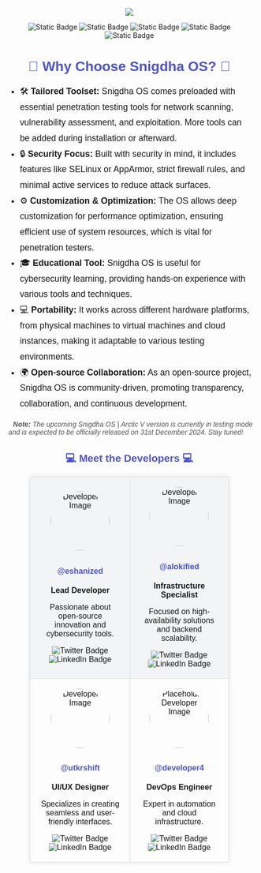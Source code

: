 <!-- Header Section -->
<p align="center">
  <img align="center" src="https://github.com/user-attachments/assets/01e5b94f-354d-4e9c-a894-af222d0b24cf">
</p>
<div align="center">
  <img alt="Static Badge" src="https://img.shields.io/badge/snigdha_os-based_on_archlinux-754ffe?style=for-the-badge&logo=archlinux&logoColor=92fe9d">
  <img alt="Static Badge" src="https://img.shields.io/badge/%40snigdhaos.org-on_bluesky-754ffe?style=for-the-badge&logo=bluesky&logoColor=92fe9d">
  <img alt="Static Badge" src="https://img.shields.io/badge/license-mit-754ffe?style=for-the-badge&logo=book&logoColor=92fe9d">
  <img alt="Static Badge" src="https://img.shields.io/badge/sponsored_by-tonmoy_infrastructure--%241000-%23754ffe?style=for-the-badge&logo=google%20pay&labelColor=%2328282b&color=%23754ffe">
  <img alt="Static Badge" src="https://img.shields.io/badge/sponsored_by-ixh_international_co.--%24962-%23754ffe?style=for-the-badge&logo=payoneer&labelColor=%2328282b&color=%23754ffe">
</div>

<h1 align="center" style="font-family: 'Droid Sans', sans-serif; color: #4e54c8;">🌟 Why Choose Snigdha OS? 🌟</h1>
<div align="center" style="font-family: 'Droid Sans', sans-serif; max-width: 800px; margin: auto;">
  <ul style="text-align: left; line-height: 1.8; font-size: 1.1rem;">
    <li>🛠️ <strong>Tailored Toolset:</strong> Snigdha OS comes preloaded with essential penetration testing tools for network scanning, vulnerability assessment, and exploitation. More tools can be added during installation or afterward.</li>
    <li>🔒 <strong>Security Focus:</strong> Built with security in mind, it includes features like SELinux or AppArmor, strict firewall rules, and minimal active services to reduce attack surfaces.</li>
    <li>⚙️ <strong>Customization & Optimization:</strong> The OS allows deep customization for performance optimization, ensuring efficient use of system resources, which is vital for penetration testers.</li>
    <li>🎓 <strong>Educational Tool:</strong> Snigdha OS is useful for cybersecurity learning, providing hands-on experience with various tools and techniques.</li>
    <li>💻 <strong>Portability:</strong> It works across different hardware platforms, from physical machines to virtual machines and cloud instances, making it adaptable to various testing environments.</li>
    <li>🌍 <strong>Open-source Collaboration:</strong> As an open-source project, Snigdha OS is community-driven, promoting transparency, collaboration, and continuous development.</li>
  </ul>
</div>

<p align="center" style="font-family: 'Droid Sans', sans-serif; font-style: italic; color: #555;">📝 <strong>Note:</strong> The upcoming Snigdha OS | Arctic V version is currently in testing mode and is expected to be officially released on 31st December 2024. Stay tuned! 🚀</p>

<!-- Developer Section -->
<h2 align="center" style="font-family: 'Droid Sans', sans-serif; color: #4e54c8;">💻 Meet the Developers 💻</h2>

<table align="center" style="font-family: 'Droid Sans', sans-serif; border-collapse: collapse; width: 80%; margin: auto; box-shadow: 0 0 10px rgba(0, 0, 0, 0.1);">
  <tr style="background-color: #f3f4f6;">
    <td align="center" style="padding: 20px; border: 1px solid #ddd;">
      <img src="https://avatars.githubusercontent.com/u/148610067?v=4" alt="Developer 1 Image" width="120" height="120" style="border-radius: 50%; margin-bottom: 10px;">
      <h4><a href="https://github.com/eshanized" target="_blank" style="color: #4e54c8; text-decoration: none;">@eshanized</a></h4>
      <p><strong>Lead Developer</strong></p>
      <p>Passionate about open-source innovation and cybersecurity tools.</p>
      <img src="https://img.shields.io/badge/Twitter-%231DA1F2?style=for-the-badge&logo=twitter&logoColor=white" alt="Twitter Badge">
      <img src="https://img.shields.io/badge/LinkedIn-%230077B5?style=for-the-badge&logo=linkedin&logoColor=white" alt="LinkedIn Badge">
    </td>
    <td align="center" style="padding: 20px; border: 1px solid #ddd;">
      <img src="https://avatars.githubusercontent.com/u/112468319?v=4" alt="Developer 2 Image" width="120" height="120" style="border-radius: 50%; margin-bottom: 10px;">
      <h4><a href="https://github.com/alokified" target="_blank" style="color: #4e54c8; text-decoration: none;">@alokified</a></h4>
      <p><strong>Infrastructure Specialist</strong></p>
      <p>Focused on high-availability solutions and backend scalability.</p>
      <img src="https://img.shields.io/badge/Twitter-%231DA1F2?style=for-the-badge&logo=twitter&logoColor=white" alt="Twitter Badge">
      <img src="https://img.shields.io/badge/LinkedIn-%230077B5?style=for-the-badge&logo=linkedin&logoColor=white" alt="LinkedIn Badge">
    </td>
  </tr>
  <tr>
    <td align="center" style="padding: 20px; border: 1px solid #ddd;">
      <img src="https://avatars.githubusercontent.com/u/120082490?v=4" alt="Developer 3 Image" width="120" height="120" style="border-radius: 50%; margin-bottom: 10px;">
      <h4><a href="https://github.com/utkrshift" target="_blank" style="color: #4e54c8; text-decoration: none;">@utkrshift</a></h4>
      <p><strong>UI/UX Designer</strong></p>
      <p>Specializes in creating seamless and user-friendly interfaces.</p>
      <img src="https://img.shields.io/badge/Twitter-%231DA1F2?style=for-the-badge&logo=twitter&logoColor=white" alt="Twitter Badge">
      <img src="https://img.shields.io/badge/LinkedIn-%230077B5?style=for-the-badge&logo=linkedin&logoColor=white" alt="LinkedIn Badge">
    </td>
    <td align="center" style="padding: 20px; border: 1px solid #ddd;">
      <img src="https://via.placeholder.com/120" alt="Placeholder Developer Image" width="120" height="120" style="border-radius: 50%; margin-bottom: 10px;">
      <h4><a href="https://github.com/developer4" target="_blank" style="color: #4e54c8; text-decoration: none;">@developer4</a></h4>
      <p><strong>DevOps Engineer</strong></p>
      <p>Expert in automation and cloud infrastructure.</p>
      <img src="https://img.shields.io/badge/Twitter-%231DA1F2?style=for-the-badge&logo=twitter&logoColor=white" alt="Twitter Badge">
      <img src="https://img.shields.io/badge/LinkedIn-%230077B5?style=for-the-badge&logo=linkedin&logoColor=white" alt="LinkedIn Badge">
    </td>
  </tr>
</table>
